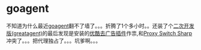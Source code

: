 # goagent

不知道为什么最近[goagent](https://code.google.com/p/goagent/)翻不了墙了。。。折腾了1个多小时。。还装了个[二次开发版(greatagent)](https://code.google.com/p/greatagent/)的最后发现是安装的[优酷去广告插件](https://chrome.google.com/webstore/detail/%E4%BC%98%E9%85%B7%E5%8E%BB%E5%B9%BF%E5%91%8A-%E6%8F%92%E4%BB%B6%E5%B7%B2%E6%94%AF%E6%8C%81%E4%BC%98%E9%85%B7%E3%80%81%E5%9C%9F%E8%B1%86%E3%80%81%E7%88%B1%E5%A5%87%E8%89%BA%E3%80%81%E4%B9%90%E8%A7%86%E7%BD%91%E3%80%81/peddmpbdeelbhgfjnmlkfgeddigonncm)作祟,和[Proxy Switch Sharp](https://chrome.google.com/webstore/detail/dpplabbmogkhghncfbfdeeokoefdjegm)冲突了。。。把代理独占了。。。坑爹啊。。。